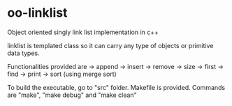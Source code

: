 oo-linklist
===========

Object oriented singly link list implementation in c++

linklist is templated class so it can carry any type of objects or primitive data types.

Functionalities provided are 
 -> append
 -> insert
 -> remove
 -> size
 -> first
 -> find
 -> print
 -> sort (using merge sort)
 
 
To build the executable, go to "src" folder. Makefile is provided. Commands are "make", "make debug" and "make clean" 
